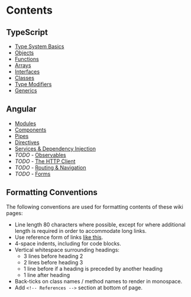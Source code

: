 # Contents

## TypeScript

- [Type System Basics](TypeSystemBasics.md)
- [Objects](Objects.md)
- [Functions](Functions.md)
- [Arrays](Arrays.md)
- [Interfaces](Interfaces.md)
- [Classes](Classes.md)
- [Type Modifiers](TypeModifiers.md)
- [Generics](Generics.md)


## Angular

- [Modules](AngularModules.md)
- [Components](AngularComponents.md)
- [Pipes](AngularPipes.md)
- [Directives](AngularDirectives.md)
- [Services & Dependency Injection](AngularServices.md)
- *TODO* - [Observables](AngularObservables.md)
- *TODO* - [The HTTP Client](AngularHttpClient.md)
- *TODO* - [Routing & Navigation](AngularRouting.md)
- *TODO* - [Forms](AngularForms.md)


## Formatting Conventions

The following conventions are used for formatting contents of these wiki pages:

- Line length 80 characters where possible, except for where additional length
  is required in order to accommodate long links.
- Use reference form of links [like this][ref-example].
- 4-space indents, including for code blocks.
- Vertical whitespace surrounding headings:
    - 3 lines before heading 2
    - 2 lines before heading 3
    - 1 line before if a heading is preceded by another heading
    - 1 line after heading
- Back-ticks on class names / method names to render in monospace.
- Add `<!-- References -->` section at bottom of page.



<!-- References -->
[ref-example]: http://www.example.com
